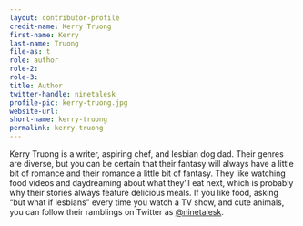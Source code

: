 ```yaml
---
layout: contributor-profile
credit-name: Kerry Truong
first-name: Kerry
last-name: Truong
file-as: t
role: author
role-2:
role-3:
title: Author
twitter-handle: ninetalesk
profile-pic: kerry-truong.jpg
website-url:
short-name: kerry-truong
permalink: kerry-truong
---
```

  Kerry Truong is a writer, aspiring chef, and lesbian dog dad. Their genres are diverse, but you can be certain that their fantasy will always have a little bit of romance and their romance a little bit of fantasy. They like watching food videos and daydreaming about what they’ll eat next, which is probably why their stories always feature delicious meals. If you like food, asking “but what if lesbians” every time you watch a TV show, and cute animals, you can follow their ramblings on Twitter as [@ninetalesk](http://www.twitter.com/ninetalesk).
